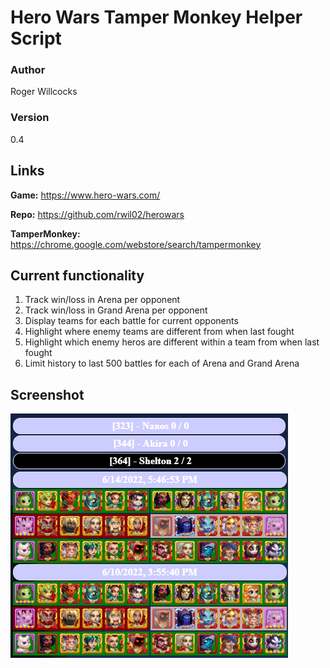 # Hero Wars Tamper Monkey Helper Script

### Author
Roger Willcocks

### Version
0.4

## Links
**Game:**  https://www.hero-wars.com/

**Repo:** https://github.com/rwil02/herowars

**TamperMonkey:** https://chrome.google.com/webstore/search/tampermonkey

## Current functionality
1. Track win/loss in Arena per opponent
2. Track win/loss in Grand Arena per opponent
3. Display teams for each battle for current opponents
4. Highlight where enemy teams are different from when last fought
5. Highlight which enemy heros are different within a team from when last fought
6. Limit history to last 500 battles for each of Arena and Grand Arena

## Screenshot
![Screenshot](screenshot.png)

